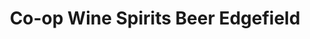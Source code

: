 ---
title: "Co-op Wine Spirits Beer Edgefield"
url: /strathmore/co-op-wine-spirits-beer-edgefield/
shop: Spirituosen
---